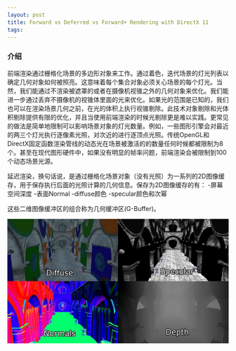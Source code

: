```yaml
---
layout: post
title: Forward vs Deferred vs Forward+ Rendering with DirectX 11
tags:
---
```


### 介绍
前端渲染通过栅格化场景的多边形对象来工作。通过着色，迭代场景的灯光列表以确定几何对象如何被照亮。这意味着每个集合对象必须关心场景的每个灯光。当然，我们能通过不渲染被遮罩的或者在摄像机视锥之外的几何对象来优化。我们能进一步通过丢弃不摄像机的视锥体里面的光来优化。如果光的范围是已知的，我们也可以在渲染场景几何之前，在光的体积上执行视锥剔除。此技术对象剔除和光体积剔除提供有限的优化，并且当使用前端渲染的时候光剔除更是难以实践。更常见的做法是简单地限制可以影响场景对象的灯光数量。例如，一些图形引擎会对最近的两三个灯光执行逐像素光照，对次近的进行逐顶点光照。传统OpenGL和DirectX固定函数渲染管线的动态光在场景被激活的的数量任何时候都被限制为8个。甚至在现代图形硬件中，如果没有明显的帧率问题，前端渲染会被限制到100个动态场景光源。

延迟渲染，换句话说，是通过栅格化场景对象（没有光照）为一系列的2D图像缓存，用于保存执行后面的光照计算的几何信息。保存为2D图像缓存的有：
-屏幕空间深度
-表面Normal
-diffuse颜色
-specular颜色和次幂



这些二维图像缓冲区的组合称为几何缓冲区(G-Buffer)。

![G-Buffer-900x506](../_postasset/forwardRender/G-Buffer-900x506.jpg)


